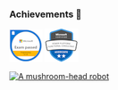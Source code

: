 ### Achievements 🌱
  ![Screenshot](exam-483-programming-in-c.png) ![Screenshot](ms-pl-200.png) 
  
  
  [![A mushroom-head robot](/assets/images/codey.jpg 'Codey the Codecademy mascot')](https://codecademy.com)
  
<!--
**Whatsupas/Whatsupas** is a ✨ _special_ ✨ repository because its `README.md` (this file) appears on your GitHub profile.

Here are some ideas to get you started:

- 🔭 I’m currently working on ...
- 🌱 I’m currently learning ...
- 👯 I’m looking to collaborate on ...
- 🤔 I’m looking for help with ...
- 💬 Ask me about ...
- 📫 How to reach me: ...
- 😄 Pronouns: ...
- ⚡ Fun fact: ...
-->
